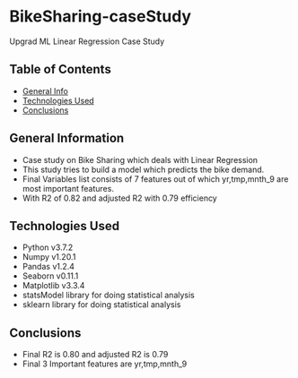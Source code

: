# BikeSharing-caseStudy
Upgrad ML Linear Regression Case Study

## Table of Contents
* [General Info](#general-information)
* [Technologies Used](#technologies-used)
* [Conclusions](#conclusions)

## General Information
- Case study on Bike Sharing which deals with Linear Regression
- This study tries to build a model which predicts the bike demand.
- Final Variables list consists of 7 features out of which yr,tmp,mnth_9 are most important features.
- With R2 of 0.82 and adjusted R2 with 0.79 efficiency

## Technologies Used
- Python v3.7.2
- Numpy v1.20.1
- Pandas v1.2.4
- Seaborn v0.11.1
- Matplotlib v3.3.4
- statsModel library for doing statistical analysis
- sklearn library for doing statistical analysis

## Conclusions
- Final R2 is 0.80 and adjusted R2 is 0.79
- Final 3 Important features are yr,tmp,mnth_9

